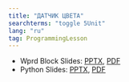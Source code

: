 ```yaml
---
title: "ДАТЧИК ЦВЕТА"
searchterms: "toggle 5Unit"
lang: "ru"
tag: ProgrammingLesson
---
```

 <ul>
 <li class="ng-binding">Wprd Block Slides:
 <a href="ProgrammingLessons/ColorSensorRU.pptx">PPTX</a>,
 <a href="ProgrammingLessons/ColorSensorRU.pdf">PDF</a>
 </li>
 <li class="ng-binding">Python Slides:
 <a href="ProgrammingLessons/ColorSensorPyRU.pptx">PPTX</a>,
 <a href="ProgrammingLessons/ColorSensorPyRU.pdf">PDF</a>
 </li>
 </ul>
